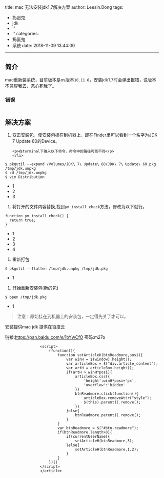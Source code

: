 title: mac 无法安装jdk1.7解决方案
author: Leesin.Dong
tags:
  - 捣蛋鬼
  - jdk
  - ''
  - ''
categories:
  - 捣蛋鬼
  - 系统
date: 2018-11-09 13:44:00
---
<article>
		<div id="article_content" class="article_content clearfix csdn-tracking-statistics" data-pid="blog" data-mod="popu_307" data-dsm="post">
								            <link rel="stylesheet" href="https://csdnimg.cn/release/phoenix/template/css/ck_htmledit_views-f76675cdea.css">
						<div class="htmledit_views">
                <h1 id="简介"><a name="t0"></a>简介</h1>

<p>mac重新装系统，目前版本是os版本<code>10.11.6</code>，安装jdk1.7时会弹出报错，说版本不兼容我去，恶心死我了。</p>

<h3 id="错误"><a name="t1"></a><a name="t1" target="_blank"></a>错误</h3>

<p><img alt="" class="has" src="https://leanote.com/api/file/getImage?fileId=5689cefcab64415a2600091a"></p>

<h2 id="解决方案"><a name="t2"></a><a name="t2" target="_blank"></a>解决方案</h2>

<ol><li>
	<p>双击安装包，使安装包挂在到机器上，即在Finder里可以看到一个名字为JDK 7 Update 60的Device。</p>

	<p>在terminal下输入以下命令，命令中的路径可能不同</p>
	</li>
</ol><pre class="prettyprint" name="code"><code class="language-shell">$ pkgutil --expand /Volumes/JDK\ 7\ Update\ 60/JDK\ 7\ Update\ 60.pkg /tmp/jdk.unpkg  
$ cd /tmp/jdk.unpkg  
$ vim Distribution  </code></pre>

<ul><li>1</li>
	<li>2</li>
	<li>3</li>
</ul><ol><li>将打开的文件内容替换,找到<code>pm_install_check</code>方法，修改为以下就行。</li>
</ol><pre class="prettyprint" name="code"><code class="language-shell">function pm_install_check() {
  return true;
}
</code></pre>

<ul><li>1</li>
	<li>2</li>
	<li>3</li>
	<li>4</li>
</ul><ol><li>重新打包</li>
</ol><pre class="prettyprint" name="code"><code class="language-shell">$ pkgutil --flatten /tmp/jdk.unpkg /tmp/jdk.pkg </code></pre>

<ul><li>1</li>
</ul><ol><li>开始重新安装包(新的包)</li>
</ol><pre class="prettyprint" name="code"><code class="language-shell">$ open /tmp/jdk.pkg  </code></pre>

<ul><li>1</li>
</ul><blockquote>
<p>注意：原始挂在到机器上的安装包，一定得先关了才可以。</p>
</blockquote>

<p>安装提供mac jdk 提供在百度云</p>

<p>链接:<a href="https://pan.baidu.com/s/1bYwCfO" rel="nofollow" target="_blank">https://pan.baidu.com/s/1bYwCfO</a>&nbsp;密码:m27o</p>            </div>
                </div>
									
					<script>
						(function(){
							function setArticleH(btnReadmore,posi){
								var winH = $(window).height();
								var articleBox = $("div.article_content");
								var artH = articleBox.height();
								if(artH > winH*posi){
									articleBox.css({
										'height':winH*posi+'px',
										'overflow':'hidden'
									})
									btnReadmore.click(function(){
										articleBox.removeAttr("style");
										$(this).parent().remove();
									})
								}else{
									btnReadmore.parent().remove();
								}
							}
							var btnReadmore = $("#btn-readmore");
							if(btnReadmore.length>0){
								if(currentUserName){
									setArticleH(btnReadmore,3);
								}else{
									setArticleH(btnReadmore,1.2);
								}
							}
						})()
					</script>
					</article>